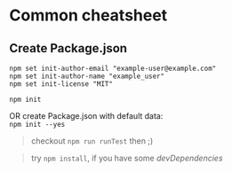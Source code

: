 # Common cheatsheet

## Create Package.json

```
npm set init-author-email "example-user@example.com"
npm set init-author-name "example_user"
npm set init-license "MIT"

npm init
```

OR create Package.json with default data:  
`npm init --yes`

> checkout `npm run runTest` then ;)  
  
> try `npm install`, if you have some *devDependencies*